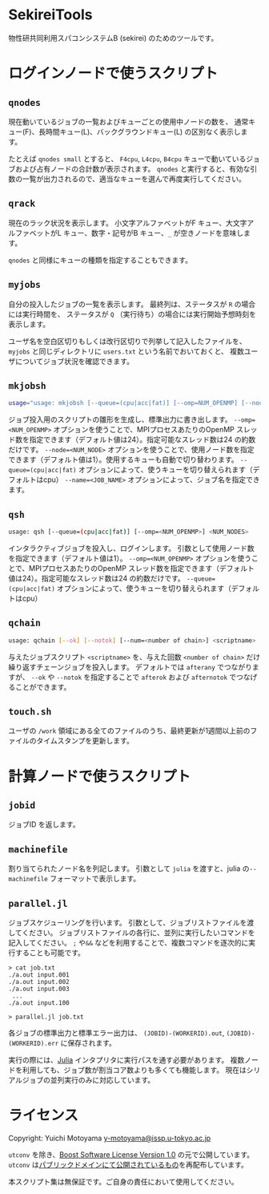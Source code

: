 # SekireiTools

物性研共同利用スパコンシステムB (sekirei) のためのツールです。

# ログインノードで使うスクリプト

## `qnodes`
現在動いているジョブの一覧およびキューごとの使用中ノードの数を、
通常キュー(F)、長時間キュー(L)、バックグラウンドキュー(L) の区別なく表示します。

たとえば `qnodes small` とすると、 `F4cpu`, `L4cpu`, `B4cpu` キューで動いているジョブおよび占有ノードの合計数が表示されます。
`qnodes` と実行すると、有効な引数の一覧が出力されるので、適当なキューを選んで再度実行してください。

## `qrack`
現在のラック状況を表示します。
小文字アルファベットがF キュー、大文字アルファベットがL キュー、数字・記号がB キュー、`_` が空きノードを意味します。

`qnodes` と同様にキューの種類を指定することもできます。

## `myjobs`
自分の投入したジョブの一覧を表示します。
最終列は、ステータスが `R` の場合には実行時間を、
ステータスが `Q` （実行待ち）の場合には実行開始予想時刻を表示します。

ユーザ名を空白区切りもしくは改行区切りで列挙して記入したファイルを、
`myjobs` と同じディレクトリに `users.txt` という名前でおいておくと、
複数ユーザについてジョブ状況を確認できます。

## `mkjobsh`
``` bash
usage="usage: mkjobsh [--queue=(cpu|acc|fat)] [--omp=NUM_OPENMP] [--node=NUM_NODE] [--name=JOB_NAME]"
```

ジョブ投入用のスクリプトの雛形を生成し、標準出力に書き出します。
`--omp=<NUM_OPENMP>` オプションを使うことで、MPIプロセスあたりのOpenMP スレッド数を指定できます（デフォルト値は24）。指定可能なスレッド数は24 の約数だけです。
`--node=<NUM_NODE>` オプションを使うことで、使用ノード数を指定できます（デフォルト値は1）。使用するキューも自動で切り替わります。
`--queue=(cpu|acc|fat)` オプションによって、使うキューを切り替えられます（デフォルトはcpu）
`--name=<JOB_NAME>` オプションによって、ジョブ名を指定できます。

## `qsh`
``` bash
usage: qsh [--queue=(cpu|acc|fat)] [--omp=<NUM_OPENMP>] <NUM_NODES>
```

インタラクティブジョブを投入し、ログインします。
引数として使用ノード数を指定できます（デフォルト値は1）。
`--omp=<NUM_OPENMP>` オプションを使うことで、MPIプロセスあたりのOpenMP スレッド数を指定できます（デフォルト値は24）。指定可能なスレッド数は24 の約数だけです。
`--queue=(cpu|acc|fat)` オプションによって、使うキューを切り替えられます（デフォルトはcpu）

## `qchain`
``` bash
usage: qchain [--ok] [--notok] [--num=<number of chain>] <scriptname>
```

与えたジョブスクリプト `<scriptname>` を、与えた回数 `<number of chain>` だけ繰り返すチェーンジョブを投入します。
デフォルトでは `afterany` でつながりますが、 `--ok` や `--notok` を指定することで `afterok` および `afternotok` でつなげることができます。

## `touch.sh`
ユーザの `/work` 領域にある全てのファイルのうち、最終更新が1週間以上前のファイルのタイムスタンプを更新します。

# 計算ノードで使うスクリプト

## `jobid`
ジョブID を返します。

## `machinefile`
割り当てられたノード名を列記します。
引数として `julia` を渡すと、julia の`--machinefile` フォーマットで表示します。

## `parallel.jl`
ジョブスケジューリングを行います。
引数として、ジョブリストファイルを渡してください。
ジョブリストファイルの各行に、並列に実行したいコマンドを記入してください。
`;` や`&&` などを利用することで、複数コマンドを逐次的に実行することも可能です。

```
> cat job.txt
./a.out input.001
./a.out input.002
./a.out input.003
 ...
./a.out input.100

> parallel.jl job.txt
```

各ジョブの標準出力と標準エラー出力は、 `(JOBID)-(WORKERID).out`, `(JOBID)-(WORKERID).err` に保存されます。

実行の際には、[Julia](http://julialang.org) インタプリタに実行パスを通す必要があります。
複数ノードを利用しても、ジョブ数が割当コア数よりも多くても機能します。
現在はシリアルジョブの並列実行のみに対応しています。

# ライセンス
Copyright: Yuichi Motoyama y-motoyama@issp.u-tokyo.ac.jp

`utconv` を除き、[Boost Software License Version 1.0](http://www.boost.org/LICENSE_1_0.txt) の元で公開しています。
`utconv` は[パブリックドメインにて公開されているもの](https://github.com/ShellShoccar-jpn/misc-tools)を再配布しています。

本スクリプト集は無保証です。ご自身の責任において使用してください。
